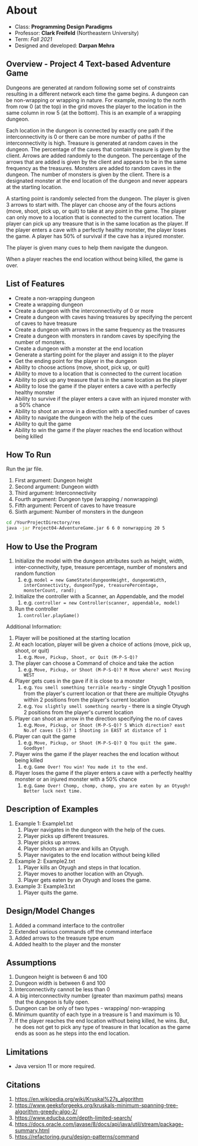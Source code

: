 # About

* Class: **Programming Design Paradigms**
* Professor: **Clark Freifeld** (Northeastern University)
* Term: *Fall 2021*
* Designed and developed: **Darpan Mehra**

## Overview - Project 4 Text-based Adventure Game

Dungeons are generated at random following some set of constraints resulting in a different network each time the game begins.
A dungeon can be non-wrapping or wrapping in nature. For example, moving to the north from row 0 (at the top) in the grid moves the player to the location in the same column in row 5 (at the bottom). This is an example of a wrapping dungeon.


Each location in the dungeon is connected by exactly one path if the interconnectivity is 0 or there can be more number of paths if the interconnectivity is high.
Treasure is generated at random caves in the dungeon. The percentage of the caves that contain treasure is given by the client.
Arrows are added randomly to the dungeon. The percentage of the arrows that are added is given by the client and appears to be in the same frequency as the treasures.
Monsters are added to random caves in the dungeon. The number of monsters is given by the client.
There is a designated monster at the end location of the dungeon and never appears at the starting location.


A starting point is randomly selected from the dungeon. The player is given 3 arrows to start with.
The player can choose any of the fours actions (move, shoot, pick up, or quit) to take at any point in the game. The player can only move to a location that is connected to the current location. The player can pick up any treasure that is in the same location as the player. If the player enters a cave with a perfectly healthy monster, the player loses the game. A player has 50% of survival if the cave has a injured monster.

The player is given many cues to help them navigate the dungeon.

When a player reaches the end location without being killed, the game is over.

## List of Features

* Create a non-wrapping dungeon
* Create a wrapping dungeon
* Create a dungeon with the interconnectivity of 0 or more
* Create a dungeon with caves having treasures by specifying the percent of caves to have treasure
* Create a dungeon with arrows in the same frequency as the treasures
* Create a dungeon with monsters in random caves by specifying the number of monsters.
* Create a dungeon with a monster at the end location
* Generate a starting point for the player and assign it to the player
* Get the ending point for the player in the dungeon
* Ability to choose actions (move, shoot, pick up, or quit)
* Ability to move to a location that is connected to the current location
* Ability to pick up any treasure that is in the same location as the player
* Ability to lose the game if the player enters a cave with a perfectly healthy monster
* Ability to survive if the player enters a cave with an injured monster with a 50% chance
* Ability to shoot an arrow in a direction with a specified number of caves
* Ability to navigate the dungeon with the help of the cues
* Ability to quit the game
* Ability to win the game if the player reaches the end location without being killed

## How To Run

Run the jar file.
1. First argument: Dungeon height
2. Second argument: Dungeon width
3. Third argument: Interconnectivity
4. Fourth argument: Dungeon type (wrapping / nonwrapping)
5. Fifth argument: Percent of caves to have treasure
6. Sixth argument: Number of monsters in the dungeon

```bash
cd /YourProjectDirectory/res
java -jar Project04-AdventureGame.jar 6 6 0 nonwrapping 20 5
```

## How to Use the Program

1. Initialize the model with the dungeon attributes such as height, width, inter-connectivity, type, treasure percentage, number of monsters and random function
    1. e.g. ```model = new GameState(dungeonHeight, dungeonWidth, interConnectivity, dungeonType, treasurePercentage, monsterCount, rand);```
2. Initialize the controller with a Scanner, an Appendable, and the model
    1. e.g. ```controller = new Controller(scanner, appendable, model)```
3. Run the controller
   1. ```controller.playGame()``` 

Additional Information:

1. Player will be positioned at the starting location
2. At each location, player will be given a choice of actions (move, pick up, shoot, or quit)
   1. e.g. ```Move, Pickup, Shoot, or Quit (M-P-S-Q)?```
3. The player can choose a Command of choice and take the action
   1. e.g. ```Move, Pickup, or Shoot (M-P-S-Q)? M
      Move where? west
      Moving WEST```
4. Player gets cues in the gave if it is close to a monster
   1. e.g. ```You smell something terrible nearby``` - single Otyugh 1 position from the player's current location or that there are multiple Otyughs within 2 positions from the player's current location
   2. e.g. ```You slightly smell something nearby``` - there is a single Otyugh 2 positions from the player's current location
5. Player can shoot an arrow in the direction specifying the no.of caves
   1. e.g. ```Move, Pickup, or Shoot (M-P-S-Q)? S
      Which direction? east
      No.of caves (1-5)? 1
      Shooting in EAST at distance of 1```
6. Player can quit the game
   1. e.g. ```Move, Pickup, or Shoot (M-P-S-Q)? Q
      You quit the game.
      Goodbye!```
7. Player wins the game if the player reaches the end location without being killed
   1. e.g. ```Game Over!
      You win! You made it to the end.```
8. Player loses the game if the player enters a cave with a perfectly healthy monster or an injured monster with a 50% chance
   1. e.g. ```Game Over!
      Chomp, chomp, chomp, you are eaten by an Otyugh!
      Better luck next time.```

## Description of Examples

1. Example 1: Example1.txt
   1. Player navigates in the dungeon with the help of the cues.
   2. Player picks up different treasures.
   3. Player picks up arrows.
   4. Player shoots an arrow and kills an Otyugh.
   5. Player navigates to the end location without being killed
2. Example 2: Example2.txt
   1. Player kills an Otyugh and steps in that location.
   2. Player moves to another location with an Otyugh.
   3. Player gets eaten by an Otyugh and loses the game.
3. Example 3: Example3.txt
   1. Player quits the game.

## Design/Model Changes
1. Added a command interface to the controller
2. Extended various commands off the command interface
3. Added arrows to the treasure type enum
4. Added health to the player and the monster

## Assumptions
1. Dungeon height is between 6 and 100
2. Dungeon width is between 6 and 100
3. Interconnectivity cannot be less than 0
4. A big interconnectivity number (greater than maximum paths) means that the dungeon is fully open.
5. Dungeon can be only of two types - wrapping/ non-wrapping
6. Minimum quantity of each type in a treasure is 1 and maximum is 10.
7. If the player reaches the end location without being killed, he wins. But, he does not get to pick any type of treasure in that location as the game ends as soon as he steps into the end location.

## Limitations
* Java version 11 or more required.

## Citations
1. https://en.wikipedia.org/wiki/Kruskal%27s_algorithm
2. https://www.geeksforgeeks.org/kruskals-minimum-spanning-tree-algorithm-greedy-algo-2/
3. https://www.educba.com/depth-limited-search/
4. https://docs.oracle.com/javase/8/docs/api/java/util/stream/package-summary.html
5. https://refactoring.guru/design-patterns/command

